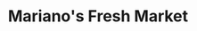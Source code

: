---
title: "Mariano's Fresh Market"
url: /chicago/marianos-fresh-market-west-chicago-avenue/
shop: supermarket
---